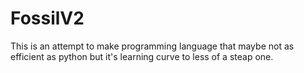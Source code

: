 # FossilV2
This is an attempt to make programming language that maybe not as efficient as python but it's learning curve to less of a steap one.
